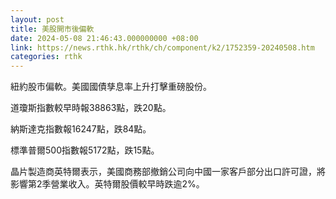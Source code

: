 ```yaml
---
layout: post
title: 美股開市後偏軟
date: 2024-05-08 21:46:43.000000000 +08:00
link: https://news.rthk.hk/rthk/ch/component/k2/1752359-20240508.htm
categories: rthk
---
```


紐約股市偏軟。美國國債孳息率上升打擊重磅股份。

道瓊斯指數較早時報38863點，跌20點。

納斯達克指數報16247點，跌84點。

標準普爾500指數報5172點，跌15點。

晶片製造商英特爾表示，美國商務部撤銷公司向中國一家客戶部分出口許可證，將影響第2季營業收入。英特爾股價較早時跌逾2%。
